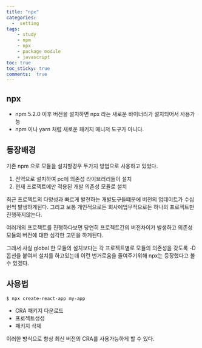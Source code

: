 ```yaml
---
title: "npx"
categories: 
  -  setting
tags: 
    - study
    - npm
    - npx
    - package module
    - javascript
toc: true
toc_sticky: true
comments:  true
---
```


## npx
- npm 5.2.0 이후 버전을 설치하면 npx 라는 새로운 바이너리가 설치되어서 사용가능
- npm 이나 yarn 처럼 새로운 패키지 매니저 도구가 아니다.

## 등장배경
기존 npm 으로 모듈을 설치할경우 두가지 방법으로 사용하고 있었다.

1. 전역으로 설치하여 pc에 의존성 라이브러리들이 설치
2. 현재 프로젝트에만 적용된 개발 의존성 모듈로 설치

최근 프로젝트의 다양성과 빠르게 발전하는 개발도구들떄문에 버전의 업데이트가 수십번씩 발생하게된다. 그리고 보통 개인적으로든 회사에업무적으로든 하나의 프로젝트만 진행하지않는다.   

여러개의 프로젝트를 진행하다보면 당연히 프로젝트간의 버전차이가 발생하고 의존성 모듈의 버전에 대한 심각한 고민을 하게된다.  

그래서 사실 global 한 모듈의 설치보다는 각 프로젝트별로 모듈의 의존성을 갖도록 -D 옵션을 붙여서 설치를 하고있는데 이런 번거로움을 줄여주기위해 npx는 등장했다고 볼 수 있겠다.  

## 사용법
```console
$ npx create-react-app my-app
```
- CRA 패키지 다운로드
- 프로젝트생성
- 패키지 삭제
  
이러한 방식으로 항상 최신 버전의 CRA를 사용가능하게 할 수 있다.